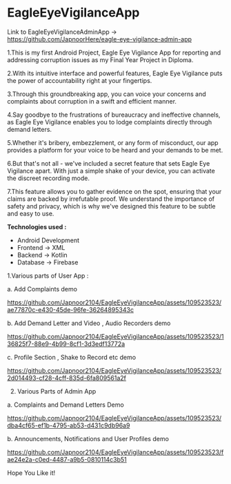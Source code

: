 # EagleEyeVigilanceApp

Link to EagleEyeVigilanceAdminApp -> https://github.com/JapnoorHere/eagle-eye-vigilance-admin-app

1.This is my first Android Project, Eagle Eye Vigilance App for reporting and addressing corruption issues as my Final Year Project in Diploma. 

2.With its intuitive interface and powerful features, Eagle Eye Vigilance puts the power of accountability right at your fingertips.

3.Through this groundbreaking app, you can voice your concerns and complaints about corruption in a swift and efficient manner. 

4.Say goodbye to the frustrations of bureaucracy and ineffective channels, as Eagle Eye Vigilance enables you to lodge complaints directly through demand letters. 

5.Whether it's bribery, embezzlement, or any form of misconduct, our app provides a platform for your voice to be heard and your demands to be met.

6.But that's not all - we've included a secret feature that sets Eagle Eye Vigilance apart. With just a simple shake of your device, you can activate the 
discreet recording mode. 

7.This feature allows you to gather evidence on the spot, ensuring that your claims are backed by irrefutable proof. We understand the importance of safety and privacy, which is why we've designed this feature to be subtle and easy to use.

<b>Technologies used : </b>
<ul>
  
  <li>Android Development</li>
  
  <li>Frontend -> XML</li>

<li>Backend -> Kotlin</li>

<li>Database -> Firebase</li>
</ul>
1.Various parts of User App : 
<p>
a. Add Complaints demo

https://github.com/Japnoor2104/EagleEyeVigilanceApp/assets/109523523/ae77870c-e430-45de-96fe-36264895343c    

b. Add Demand Letter and Video , Audio Recorders demo

https://github.com/Japnoor2104/EagleEyeVigilanceApp/assets/109523523/136825f7-88e9-4b99-8cf1-3d3edf13772a

c. Profile Section , Shake to Record etc demo
 
https://github.com/Japnoor2104/EagleEyeVigilanceApp/assets/109523523/2d014493-cf28-4cff-835d-6fa809561a2f

2. Various Parts of Admin App

a. Complaints and Demand Letters Demo

https://github.com/Japnoor2104/EagleEyeVigilanceApp/assets/109523523/dba4cf65-ef1b-4795-ab53-d431c9db96a9

b. Announcements, Notifications and User Profiles demo

https://github.com/Japnoor2104/EagleEyeVigilanceApp/assets/109523523/fae24e2a-c0ed-4487-a9b5-0810114c3b51

</p>
  
Hope You Like it!
